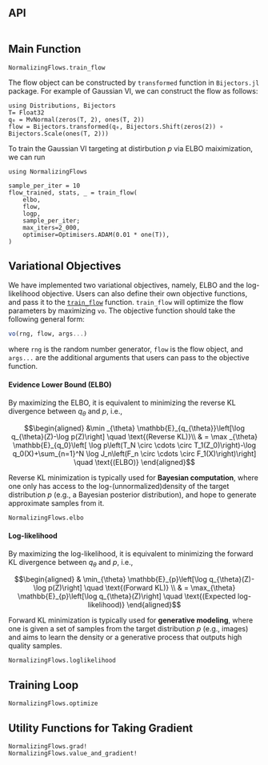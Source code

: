## API

```@index
```


## Main Function

```@docs
NormalizingFlows.train_flow
```

The flow object can be constructed by `transformed` function in `Bijectors.jl` package.
For example of Gaussian VI, we can construct the flow as follows:
```@julia
using Distributions, Bijectors
T= Float32
q₀ = MvNormal(zeros(T, 2), ones(T, 2))
flow = Bijectors.transformed(q₀, Bijectors.Shift(zeros(2)) ∘ Bijectors.Scale(ones(T, 2)))
```
To train the Gaussian VI targeting at distirbution $p$ via ELBO maiximization, we can run
```@julia
using NormalizingFlows

sample_per_iter = 10
flow_trained, stats, _ = train_flow(
    elbo,
    flow,
    logp,
    sample_per_iter;
    max_iters=2_000,
    optimiser=Optimisers.ADAM(0.01 * one(T)),
)
```
## Variational Objectives
We have implemented two variational objectives, namely, ELBO and the log-likelihood objective. 
Users can also define their own objective functions, and pass it to the [`train_flow`](@ref) function.
`train_flow` will optimize the flow parameters by maximizing `vo`.
The objective function should take the following general form:
```julia
vo(rng, flow, args...) 
```
where `rng` is the random number generator, `flow` is the flow object, and `args...` are the
additional arguments that users can pass to the objective function.

#### Evidence Lower Bound (ELBO)
By maximizing the ELBO, it is equivalent to minimizing
the reverse KL divergence between $q_\theta$ and $p$, i.e., 
```math 
\begin{aligned}
&\min _{\theta} \mathbb{E}_{q_{\theta}}\left[\log q_{\theta}(Z)-\log p(Z)\right]  \quad \text{(Reverse KL)}\\
& = \max _{\theta} \mathbb{E}_{q_0}\left[ \log p\left(T_N \circ \cdots \circ
T_1(Z_0)\right)-\log q_0(X)+\sum_{n=1}^N \log J_n\left(F_n \circ \cdots \circ
F_1(X)\right)\right] \quad \text{(ELBO)} 
\end{aligned}
```
Reverse KL minimization is typically used for **Bayesian computation**, 
where one only has access to the log-(unnormalized)density of the target distribution $p$ (e.g., a Bayesian posterior distribution), 
and hope to generate approximate samples from it.

```@docs
NormalizingFlows.elbo
```
#### Log-likelihood

By maximizing the log-likelihood, it is equivalent to minimizing the forward KL divergence between $q_\theta$ and $p$, i.e., 
```math 
\begin{aligned}
& \min_{\theta} \mathbb{E}_{p}\left[\log q_{\theta}(Z)-\log p(Z)\right] \quad \text{(Forward KL)} \\
& = \max_{\theta} \mathbb{E}_{p}\left[\log q_{\theta}(Z)\right] \quad \text{(Expected log-likelihood)}
\end{aligned}
```
Forward KL minimization is typically used for **generative modeling**, 
where one is given a set of samples from the target distribution $p$ (e.g., images)
and aims to learn the density or a generative process that outputs high quality samples.

```@docs
NormalizingFlows.loglikelihood
```


## Training Loop

```@docs
NormalizingFlows.optimize
```


## Utility Functions for Taking Gradient
```@docs
NormalizingFlows.grad!
NormalizingFlows.value_and_gradient!
```

